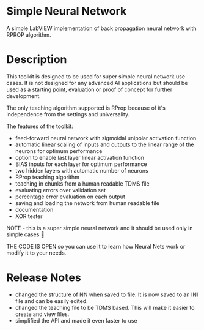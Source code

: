 # Simple Neural Network
A simple LabVIEW implementation of back propagation neural network with RPROP algorithm.

# Description
This toolkit is designed to be used for super simple neural network use cases. It is not designed for any advanced AI applications but should be used as a starting point, evaluation or proof of concept for further development.

The only teaching algorithm supported is RProp because of it's independence from the settings and universality.

The features of the toolkit:
- feed-forward neural network with sigmoidal unipolar activation function
- automatic linear scaling of inputs and outputs to the linear range of the neurons for optimum performance
- option to enable last layer linear activation function
- BIAS inputs for each layer for optimum performance
- two hidden layers with automatic number of neurons
- RProp teaching algorithm
- teaching in chunks from a human readable TDMS file
- evaluating errors over validation set
- percentage error evaluation on each output
- saving and loading the network from human readable file
- documentation
- XOR tester

NOTE - this is a super simple neural network and it should be used only in simple cases :slightly_smiling_face:

THE CODE IS OPEN so you can use it to learn how Neural Nets work or modify it to your needs.

# Release Notes
- changed the structure of NN when saved to file. It is now saved to an INI file and can be easily edited.
- changed the teaching file to be TDMS based. This will make it easier to create and view files.
- simplified the API and made it even faster to use
